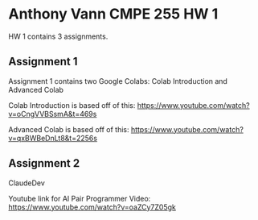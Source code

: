 # Anthony Vann CMPE 255 HW 1
HW 1 contains 3 assignments.

## Assignment 1 
Assignment 1 contains two Google Colabs: Colab Introduction and Advanced Colab

Colab Introduction is based off of this: https://www.youtube.com/watch?v=oCngVVBSsmA&t=469s

Advanced Colab is based off of this: https://www.youtube.com/watch?v=qxBWBeDnLt8&t=2256s

## Assignment 2
ClaudeDev

Youtube link for AI Pair Programmer Video: https://www.youtube.com/watch?v=oaZCy7Z05gk
